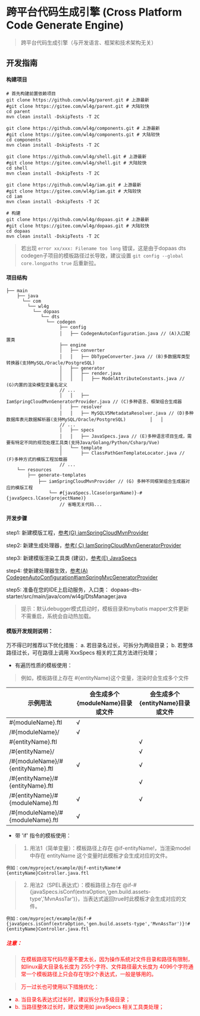 # 跨平台代码生成引擎 (Cross Platform Code Generate Engine)

> 跨平台代码生成引擎（与开发语言、框架和技术架构无关）


## 开发指南

#### 构建项目

```
# 首先构建前置依赖项目
git clone https://github.com/wl4g/parent.git # 上游最新
#git clone https://gitee.com/wl4g/parent.git # 大陆较快
cd parent
mvn clean install -DskipTests -T 2C

git clone https://github.com/wl4g/components.git # 上游最新
#git clone https://gitee.com/wl4g/components.git # 大陆较快
cd components
mvn clean install -DskipTests -T 2C

git clone https://github.com/wl4g/shell.git # 上游最新
#git clone https://gitee.com/wl4g/shell.git # 大陆较快
cd shell
mvn clean install -DskipTests -T 2C

git clone https://github.com/wl4g/iam.git # 上游最新
#git clone https://gitee.com/wl4g/iam.git # 大陆较快
cd iam
mvn clean install -DskipTests -T 2C

# 构建
git clone https://github.com/wl4g/dopaas.git # 上游最新
#git clone https://gitee.com/wl4g/dopaas.git # 大陆较快
cd dopaas
mvn clean install -DskipTests -T 2C
```
> 若出现  ```error xx/xxx: Filename too long```  错误，这是由于dopaas dts codegen子项目的模板路径过长导致，建议设置 ```git config --global core.longpaths true``` 后重新拉。

#### 项目结构
```
├── main
    ├── java
      └── com
    	└── wl4g
          └── dopaas
             └── dts
               └── codegen
                    ├── config
                    │   ├── CodegenAutoConfiguration.java // (A)入口配置类
                    ├── engine
                    │   ├── converter
                    │   │   ├── DbTypeConverter.java // (B)多数据库类型转换器(支持MySQL/Oracle/PostgreSQL)
                    │   ├── generator
                    │   │   ├── render.java
                    │   │   │   ├── ModelAttributeConstants.java // (G)内置的渲染模型变量名定义
                    // ...
                    │   │   ├── IamSpringCloudMvnGeneratorProvider.java // (C)多种语言、框架组合生成器
                    │   ├── resolver
                    │   │   ├── MySQLV5MetadataResolver.java // (D)多种数据库表元数据解析器(支持MySQL/Oracle/PostgreSQL)         │   │
                    // ...
                    │   ├── specs
                    │   │   ├── JavaSpecs.java // (E)多种语言项目生成，需要有特定不同的规范处理工具类(支持Java/Golang/Python/Csharp/Vue)
                    │   └── template
                    │       ├── ClassPathGenTemplateLocator.java // (F)多种方式的模版工程加载器
                    // ...
    └── resources
        ├── generate-templates
            ├── iamSpringCloudMvnProvider // (G) 多种不同框架组合生成器对应的模版工程
                └── #{javaSpecs.lCase(organName)}-#{javaSpecs.lCase(projectName)}
                    // 省略无关代码...

```


#### 开发步骤
step1: 新建模版工程，[参考(G) iamSpringCloudMvnProvider](src/main/resources/generate-templates/iamSpringCloudMvnProvider)

step2: 新建生成处理器，[参考( C) IamSpringCloudMvnGeneratorProvider](src/main/java/com/wl4g/dopaas/dts/codegen/engine/generator/IamSpringCloudMvnGeneratorProvider.java)

step3: 新建模版渲染工具类 (建议)，[参考(E) JavaSpecs](src/main/java/com/wl4g/dopaas/dts/codegen/engine/specs/JavaSpecs.java)

step4: 使新建处理器生效，[参考(A) CodegenAutoConfiguration#iamSpringMvcGeneratorProvider](src/main/java/com/wl4g/dopaas/dts/codegen/config/CodegenAutoConfiguration.java#iamSpringMvcGeneratorProvider)

step5: 准备在您的IDE上启动服务，入口类：  dopaas-dts-starter/src/main/java/com/wl4g/DtsManager.java

> 提示：默认debugger模式启动时，模板目录和mybatis mapper文件更新不需重启，系统会自动热加载。

#### 模版开发规则说明：

万不得已时推荐以下优化措施：
a. 若目录名过长，可拆分为两级目录；
b. 若整体路径过长，可在路径上调用 XxxSpecs 相关的工具方法进行处理；
</font>


- 有遍历性质的模板使用：
> 例如，模板路径上存在 #{entityName}这个变量，渲染时会生成多个文件

|示例用法|会生成多个{moduleName}目录或文件|会生成多个{entityName}目录或文件|
|-|-|-|
|#{moduleName}.ftl|√||
|/#{moduleName}/|√||
|#{entityName}.ftl||√|
|/#{entityName}/||√|
|/#{moduleName}/#{entityName}.ftl|√|√|
|/#{entityName}/#{entityName}.ftl||√|
|/#{entityName}/#{moduleName}.ftl|√|√|
|/#{moduleName}/#{moduleName}.ftl|√||


- 带 'if' 指令的模板使用：
> 1. 用法1（简单变量）：模板路径上存在 @if-entityName!，当渲染model中存在 entityName 这个变量时此模板才会生成对应的文件。
```
例如：com/myproject/example/@if-entityName!#{entityName}Controller.java.ftl
```

> 2. 用法2（SPEL表达式）：模板路径上存在 @if-#{javaSpecs.isConf(extraOption,'gen.build.assets-type','MvnAssTar')}，当表达式返回true时此模板才会生成对应的文件。

```
例如：com/myproject/example/@if-#{javaSpecs.isConf(extraOption,'gen.build.assets-type','MvnAssTar')}!#{entityName}Controller.java.ftl
```


##### <font color=red>注意：</font>
> <font color=red>在模板路径写代码尽量不要太长，因为操作系统对文件目录和路径有限制，如linux最大目录名长度为 255个字符、文件路径最大长度为 4096个字符通常一个模板路径上只会存在1到2个表达式，一般是够用的。</font>

> <font color=red>万一过长也可使用以下措施优化：</font>

- <font color=red>a. 当目录名表达式过长时，建议拆分为多级目录；</font>
- <font color=red>b. 当路径整体过长时，建议使用如 javaSpecs 相关工具类处理；</font>
